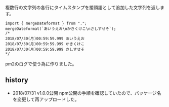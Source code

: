 複数行の文字列の各行にタイムスタンプを接頭語として追加した文字列を返します。

```
import { mergeDateformat } from ".";
mergeDateformat(`あいうえお\nかきくけこ\nさしすせそ`);
/*
2018/07/30(月)00:59:59.999 あいうえお
2018/07/30(月)00:59:59.999 かきくけこ
2018/07/30(月)00:59:59.999 さしすせそ
*/
```

pm2のログで使う為に作りました。

## history

- 2018/07/31 v1.0.0公開 npm公開の手順を確認していたので、パッケージ名を変更して再アップロードした。